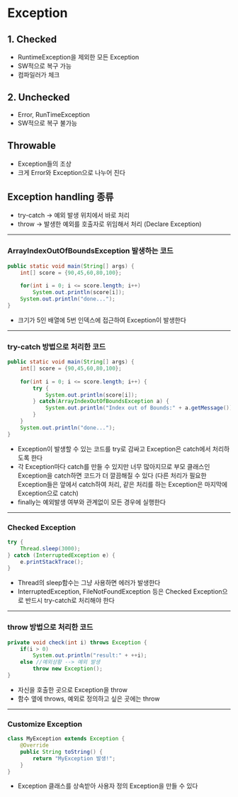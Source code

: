 # Exception
## 1. Checked
* RuntimeException을 제외한 모든 Exception
* SW적으로 복구 가능
* 컴파일러가 체크

## 2. Unchecked
* Error, RunTimeException
* SW적으로 복구 불가능


## Throwable
- Exception들의 조상
- 크게 Error와 Exception으로 나누어 진다

## Exception handling 종류
* try-catch -> 예외 발생 위치에서 바로 처리
* throw -> 발생한 예외를 호출자로 위임해서 처리 (Declare Exception)

<hr>

### ArrayIndexOutOfBoundsException 발생하는 코드

```java
public static void main(String[] args) {
    int[] score = {90,45,60,80,100};
    
    for(int i = 0; i <= score.length; i++)
        System.out.println(score[i]);
    System.out.println("done...");
}
```
* 크기가 5인 배열에 5번 인덱스에 접근하여 Exception이 발생한다
<hr>

 ### try-catch 방법으로 처리한 코드

```java
public static void main(String[] args) {
    int[] score = {90,45,60,80,100};
    
    for(int i = 0; i <= score.length; i++) {
        try {
            System.out.println(score[i]);
        } catch(ArrayIndexOutOfBoundsException a) {
            System.out.println("Index out of Bounds:" + a.getMessage());
        }
    }
    System.out.println("done...");
}
```
* Exception이 발생할 수 있는 코드를 try로 감싸고 Exception은 catch에서 처리하도록 한다
* 각 Exception마다 catch를 만들 수 있지만 너무 많아지므로 부모 클래스인 Exception을 catch하면 코드가 더 깔끔해질 수 있다 (다른 처리가 필요한 Exception들은 앞에서 catch하여 처리, 같은 처리를 하는 Exception은 마지막에 Exception으로 catch)
* finally는 예외발생 여부와 관계없이 모든 경우에 실행한다
<hr>

### Checked Exception
```java
try {
    Thread.sleep(3000);
} catch (InterruptedException e) {
    e.printStackTrace();
}
```
* Thread의 sleep함수는 그냥 사용하면 에러가 발생한다
* InterruptedException, FileNotFoundException 등은 Checked Exception으로 반드시 try-catch로 처리해야 한다

<hr>

### throw 방법으로 처리한 코드

```java
private void check(int i) throws Exception {
    if(i > 0)
        System.out.println("result:" + ++i);
    else //예외상황 --> 예외 발생
        throw new Exception();
}
```

* 자신을 호출한 곳으로 Exception을 throw
* 함수 옆에 throws, 예외로 정의하고 싶은 곳에는 throw

<hr>

### Customize Exception

```java
class MyException extends Exception {
    @Override
    public String toString() {
        return "MyException 발생!";
    }
}
```
* Exception 클래스를 상속받아 사용자 정의 Exception을 만들 수 있다

